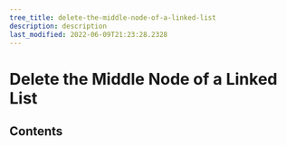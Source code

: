 ```yaml
---
tree_title: delete-the-middle-node-of-a-linked-list
description: description
last_modified: 2022-06-09T21:23:28.2328
---
```


# Delete the Middle Node of a Linked List

## Contents
